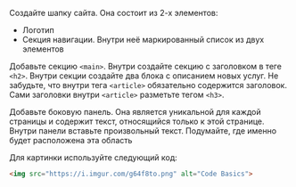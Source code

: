 Создайте шапку сайта. Она состоит из 2-х элементов:

  * Логотип
  * Секция навигации. Внутри неё маркированный список из двух элементов

Добавьте секцию `<main>`. Внутри создайте секцию с заголовком в теге `<h2>`. Внутри секции создайте два блока с описанием новых услуг. Не забудьте, что внутри тега `<article>` обязательно содержится заголовок. Сами заголовки внутри `<article>` разметьте тегом `<h3>`.

Добавьте боковую панель. Она является уникальной для каждой страницы и содержит текст, относящийся только к этой странице. Внутри панели вставьте произвольный текст. Подумайте, где именно будет расположена эта область

Для картинки используйте следующий код:

```html
<img src="https://i.imgur.com/g64f8to.png" alt="Code Basics">
```

